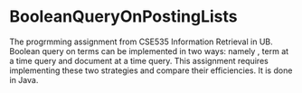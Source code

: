 # BooleanQueryOnPostingLists
The progrmming assignment from CSE535 Information Retrieval in UB. Boolean query on terms can be implemented in two ways: namely , term at a time query and 
document at a time query. This assignment requires implementing these two strategies and compare their efficiencies. It is done in
Java.
